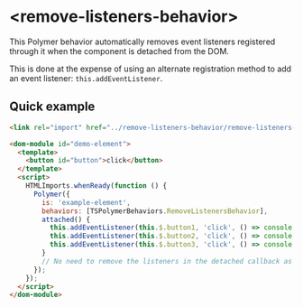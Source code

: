 # \<remove-listeners-behavior\>

This Polymer behavior automatically removes event listeners registered through it when the component is detached from the DOM.

This is done at the expense of using an alternate registration method to add an event listener: `this.addEventListener`.

## Quick example

```html
<link rel="import" href="../remove-listeners-behavior/remove-listeners-behavior.html">

<dom-module id="demo-element">
  <template>
    <button id="button">click</button>
  </template>
  <script>
    HTMLImports.whenReady(function () {
      Polymer({
        is: 'example-element',
        behaviors: [TSPolymerBehaviors.RemoveListenersBehavior],
        attached() {
          this.addEventListener(this.$.button1, 'click', () => console.log('click1'));
          this.addEventListener(this.$.button2, 'click', () => console.log('click2'));
          this.addEventListener(this.$.button3, 'click', () => console.log('click3'));
        }
        // No need to remove the listeners in the detached callback as this is done by the behavior
      });
    });
  </script>
</dom-module>
```
